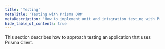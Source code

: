 ```yaml
---
title: 'Testing'
metaTitle: 'Testing with Prisma ORM'
metaDescription: 'How to implement unit and integration testing with Prisma ORM'
hide_table_of_contents: true
---
```


<!-- TopBlock -->

This section describes how to approach testing an application that uses Prisma Client.

<!-- Subsections -->
